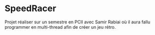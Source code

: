 # SpeedRacer

Projet réaliser sur un semestre en PCII avec Samir Rabiai où il aura fallu programmer en multi-thread afin de créer un jeu rétro.
